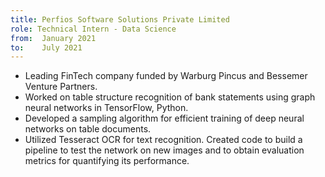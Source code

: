 ```yaml
---
title: Perfios Software Solutions Private Limited
role: Technical Intern - Data Science
from:  January 2021
to:    July 2021
---
```


<ul>
<li>Leading FinTech company funded by Warburg Pincus and Bessemer Venture Partners.</li>
<li>Worked on table structure recognition of bank statements using graph neural networks in TensorFlow, Python.</li>
<li>Developed a sampling algorithm for efficient training of deep neural networks on table documents.</li>
<li>Utilized Tesseract OCR for text recognition. Created code to build a pipeline to test the network on new images and to obtain evaluation metrics for quantifying its performance.</li>
</ul>